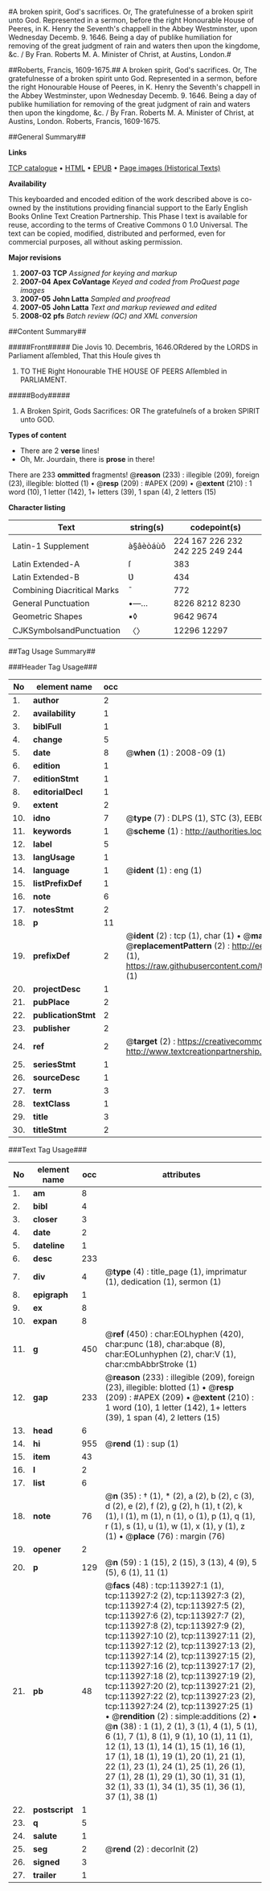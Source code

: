 #A broken spirit, God's sacrifices. Or, The gratefulnesse of a broken spirit unto God. Represented in a sermon, before the right Honourable House of Peeres, in K. Henry the Seventh's chappell in the Abbey Westminster, upon Wednesday Decemb. 9. 1646. Being a day of publike humiliation for removing of the great judgment of rain and waters then upon the kingdome, &c. / By Fran. Roberts M. A. Minister of Christ, at Austins, London.#

##Roberts, Francis, 1609-1675.##
A broken spirit, God's sacrifices. Or, The gratefulnesse of a broken spirit unto God. Represented in a sermon, before the right Honourable House of Peeres, in K. Henry the Seventh's chappell in the Abbey Westminster, upon Wednesday Decemb. 9. 1646. Being a day of publike humiliation for removing of the great judgment of rain and waters then upon the kingdome, &c. / By Fran. Roberts M. A. Minister of Christ, at Austins, London.
Roberts, Francis, 1609-1675.

##General Summary##

**Links**

[TCP catalogue](http://www.ota.ox.ac.uk/tcp/)  • 
[HTML](http://tei.it.ox.ac.uk/tcp/Texts-HTML/free/A91/A91855.html)  • 
[EPUB](http://tei.it.ox.ac.uk/tcp/Texts-EPUB/free/A91/A91855.epub) • 
[Page images (Historical Texts)](https://data.historicaltexts.jisc.ac.uk/view?pubId=eebo-99861782e&pageId=eebo-99861782e-113927-1)

**Availability**

This keyboarded and encoded edition of the
	       work described above is co-owned by the institutions
	       providing financial support to the Early English Books
	       Online Text Creation Partnership. This Phase I text is
	       available for reuse, according to the terms of Creative
	       Commons 0 1.0 Universal. The text can be copied,
	       modified, distributed and performed, even for
	       commercial purposes, all without asking permission.

**Major revisions**

1. __2007-03__ __TCP__ *Assigned for keying and markup*
1. __2007-04__ __Apex CoVantage__ *Keyed and coded from ProQuest page images*
1. __2007-05__ __John Latta__ *Sampled and proofread*
1. __2007-05__ __John Latta__ *Text and markup reviewed and edited*
1. __2008-02__ __pfs__ *Batch review (QC) and XML conversion*

##Content Summary##

#####Front#####
Die Jovis 10. Decembris, 1646.ORdered by the LORDS in Parliament aſſembled, That this Houſe gives th
1. TO THE Right Honourable THE HOUSE OF PEERS Aſſembled in PARLIAMENT.

#####Body#####

1. A Broken Spirit, Gods Sacrifices: OR The gratefulneſs of a broken SPIRIT unto GOD.

**Types of content**

  * There are 2 **verse** lines!
  * Oh, Mr. Jourdain, there is **prose** in there!

There are 233 **ommitted** fragments! 
 @__reason__ (233) : illegible (209), foreign (23), illegible: blotted (1)  •  @__resp__ (209) : #APEX (209)  •  @__extent__ (210) : 1 word (10), 1 letter (142), 1+ letters (39), 1 span (4), 2 letters (15)

**Character listing**


|Text|string(s)|codepoint(s)|
|---|---|---|
|Latin-1 Supplement|à§âèòáùô|224 167 226 232 242 225 249 244|
|Latin Extended-A|ſ|383|
|Latin Extended-B|Ʋ|434|
|Combining             Diacritical Marks|̄|772|
|General Punctuation|•—…|8226 8212 8230|
|Geometric Shapes|▪◊|9642 9674|
|CJKSymbolsandPunctuation|〈〉|12296 12297|

##Tag Usage Summary##

###Header Tag Usage###

|No|element name|occ|attributes|
|---|---|---|---|
|1.|__author__|2||
|2.|__availability__|1||
|3.|__biblFull__|1||
|4.|__change__|5||
|5.|__date__|8| @__when__ (1) : 2008-09 (1)|
|6.|__edition__|1||
|7.|__editionStmt__|1||
|8.|__editorialDecl__|1||
|9.|__extent__|2||
|10.|__idno__|7| @__type__ (7) : DLPS (1), STC (3), EEBO-CITATION (1), PROQUEST (1), VID (1)|
|11.|__keywords__|1| @__scheme__ (1) : http://authorities.loc.gov/ (1)|
|12.|__label__|5||
|13.|__langUsage__|1||
|14.|__language__|1| @__ident__ (1) : eng (1)|
|15.|__listPrefixDef__|1||
|16.|__note__|6||
|17.|__notesStmt__|2||
|18.|__p__|11||
|19.|__prefixDef__|2| @__ident__ (2) : tcp (1), char (1)  •  @__matchPattern__ (2) : ([0-9\-]+):([0-9IVX]+) (1), (.+) (1)  •  @__replacementPattern__ (2) : http://eebo.chadwyck.com/downloadtiff?vid=$1&page=$2 (1), https://raw.githubusercontent.com/textcreationpartnership/Texts/master/tcpchars.xml#$1 (1)|
|20.|__projectDesc__|1||
|21.|__pubPlace__|2||
|22.|__publicationStmt__|2||
|23.|__publisher__|2||
|24.|__ref__|2| @__target__ (2) : https://creativecommons.org/publicdomain/zero/1.0/ (1), http://www.textcreationpartnership.org/docs/. (1)|
|25.|__seriesStmt__|1||
|26.|__sourceDesc__|1||
|27.|__term__|3||
|28.|__textClass__|1||
|29.|__title__|3||
|30.|__titleStmt__|2||


###Text Tag Usage###

|No|element name|occ|attributes|
|---|---|---|---|
|1.|__am__|8||
|2.|__bibl__|4||
|3.|__closer__|3||
|4.|__date__|2||
|5.|__dateline__|1||
|6.|__desc__|233||
|7.|__div__|4| @__type__ (4) : title_page (1), imprimatur (1), dedication (1), sermon (1)|
|8.|__epigraph__|1||
|9.|__ex__|8||
|10.|__expan__|8||
|11.|__g__|450| @__ref__ (450) : char:EOLhyphen (420), char:punc (18), char:abque (8), char:EOLunhyphen (2), char:V (1), char:cmbAbbrStroke (1)|
|12.|__gap__|233| @__reason__ (233) : illegible (209), foreign (23), illegible: blotted (1)  •  @__resp__ (209) : #APEX (209)  •  @__extent__ (210) : 1 word (10), 1 letter (142), 1+ letters (39), 1 span (4), 2 letters (15)|
|13.|__head__|6||
|14.|__hi__|955| @__rend__ (1) : sup (1)|
|15.|__item__|43||
|16.|__l__|2||
|17.|__list__|6||
|18.|__note__|76| @__n__ (35) : † (1), * (2), a (2), b (2), c (3), d (2), e (2), f (2), g (2), h (1), t (2), k (1), l (1), m (1), n (1), o (1), p (1), q (1), r (1), s (1), u (1), w (1), x (1), y (1), z (1)  •  @__place__ (76) : margin (76)|
|19.|__opener__|2||
|20.|__p__|129| @__n__ (59) : 1 (15), 2 (15), 3 (13), 4 (9), 5 (5), 6 (1), 11 (1)|
|21.|__pb__|48| @__facs__ (48) : tcp:113927:1 (1), tcp:113927:2 (2), tcp:113927:3 (2), tcp:113927:4 (2), tcp:113927:5 (2), tcp:113927:6 (2), tcp:113927:7 (2), tcp:113927:8 (2), tcp:113927:9 (2), tcp:113927:10 (2), tcp:113927:11 (2), tcp:113927:12 (2), tcp:113927:13 (2), tcp:113927:14 (2), tcp:113927:15 (2), tcp:113927:16 (2), tcp:113927:17 (2), tcp:113927:18 (2), tcp:113927:19 (2), tcp:113927:20 (2), tcp:113927:21 (2), tcp:113927:22 (2), tcp:113927:23 (2), tcp:113927:24 (2), tcp:113927:25 (1)  •  @__rendition__ (2) : simple:additions (2)  •  @__n__ (38) : 1 (1), 2 (1), 3 (1), 4 (1), 5 (1), 6 (1), 7 (1), 8 (1), 9 (1), 10 (1), 11 (1), 12 (1), 13 (1), 14 (1), 15 (1), 16 (1), 17 (1), 18 (1), 19 (1), 20 (1), 21 (1), 22 (1), 23 (1), 24 (1), 25 (1), 26 (1), 27 (1), 28 (1), 29 (1), 30 (1), 31 (1), 32 (1), 33 (1), 34 (1), 35 (1), 36 (1), 37 (1), 38 (1)|
|22.|__postscript__|1||
|23.|__q__|5||
|24.|__salute__|1||
|25.|__seg__|2| @__rend__ (2) : decorInit (2)|
|26.|__signed__|3||
|27.|__trailer__|1||
